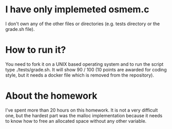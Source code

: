 # I have only implemeted osmem.c

I don't own any of the other files or directories (e.g. tests directory or the grade.sh file).

# How to run it?

You need to fork it on a UNIX based operating system and to run the script type ./tests/grade.sh.
It will show 90 / 100 (10 points are awarded for coding style, but it needs a docker file which is removed from the repository).

# About the homework

I've spent more than 20 hours on this homework. It is not a very difficult one, but the hardest part was the malloc implementation because it needs to know how to free an allocated space without any other variable.
